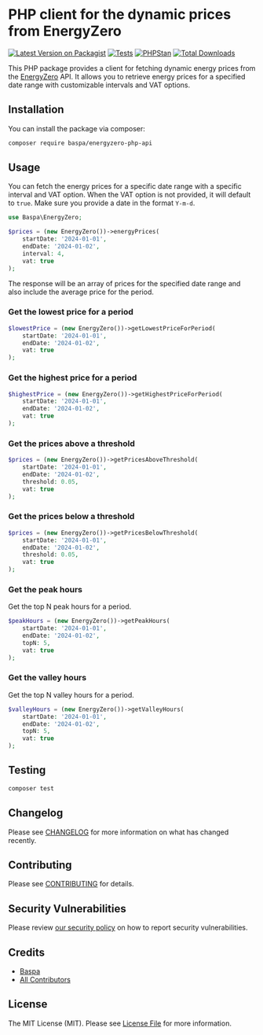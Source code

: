 # PHP client for the dynamic prices from EnergyZero

[![Latest Version on Packagist](https://img.shields.io/packagist/v/baspa/energyzero-php-api.svg?style=flat-square)](https://packagist.org/packages/baspa/energyzero-php-api)
[![Tests](https://img.shields.io/github/actions/workflow/status/baspa/energyzero-php-api/run-tests.yml?branch=main&label=tests&style=flat-square)](https://github.com/baspa/energyzero-php-api/actions/workflows/run-tests.yml)
[![PHPStan](https://img.shields.io/github/actions/workflow/status/baspa/energyzero-php-api/phpstan.yml?branch=main&label=phpstan&style=flat-square)](https://github.com/baspa/energyzero-php-api/actions/workflows/phpstan.yml)
[![Total Downloads](https://img.shields.io/packagist/dt/baspa/energyzero-php-api.svg?style=flat-square)](https://packagist.org/packages/baspa/energyzero-php-api)

This PHP package provides a client for fetching dynamic energy prices from the [EnergyZero](https://www.energyzero.nl/) API. It allows you to retrieve energy prices for a specified date range with customizable intervals and VAT options.

## Installation

You can install the package via composer:

```bash
composer require baspa/energyzero-php-api
```

## Usage

You can fetch the energy prices for a specific date range with a specific interval and VAT option. When the VAT option is not provided, it will default to `true`. Make sure you provide a date in the format `Y-m-d`.

```php
use Baspa\EnergyZero;

$prices = (new EnergyZero())->energyPrices(
    startDate: '2024-01-01',
    endDate: '2024-01-02',
    interval: 4,
    vat: true
);
```

The response will be an array of prices for the specified date range and also include the average price for the period.

### Get the lowest price for a period

```php
$lowestPrice = (new EnergyZero())->getLowestPriceForPeriod(
    startDate: '2024-01-01',
    endDate: '2024-01-02',
    vat: true
);
```

### Get the highest price for a period

```php
$highestPrice = (new EnergyZero())->getHighestPriceForPeriod(
    startDate: '2024-01-01',
    endDate: '2024-01-02',
    vat: true
);
```

### Get the prices above a threshold

```php
$prices = (new EnergyZero())->getPricesAboveThreshold(
    startDate: '2024-01-01',
    endDate: '2024-01-02',
    threshold: 0.05,
    vat: true
);
```

### Get the prices below a threshold

```php
$prices = (new EnergyZero())->getPricesBelowThreshold(
    startDate: '2024-01-01',
    endDate: '2024-01-02',
    threshold: 0.05,
    vat: true
);
```

### Get the peak hours

Get the top N peak hours for a period.

```php
$peakHours = (new EnergyZero())->getPeakHours(
    startDate: '2024-01-01',
    endDate: '2024-01-02',
    topN: 5,
    vat: true
);
```

### Get the valley hours

Get the top N valley hours for a period.

```php
$valleyHours = (new EnergyZero())->getValleyHours(
    startDate: '2024-01-01',
    endDate: '2024-01-02',
    topN: 5,
    vat: true
);
```

## Testing

```bash
composer test
```

## Changelog

Please see [CHANGELOG](CHANGELOG.md) for more information on what has changed recently.

## Contributing

Please see [CONTRIBUTING](https://github.com/spatie/.github/blob/main/CONTRIBUTING.md) for details.

## Security Vulnerabilities

Please review [our security policy](../../security/policy) on how to report security vulnerabilities.

## Credits

-   [Baspa](https://github.com/Baspa)
-   [All Contributors](../../contributors)

## License

The MIT License (MIT). Please see [License File](LICENSE.md) for more information.
